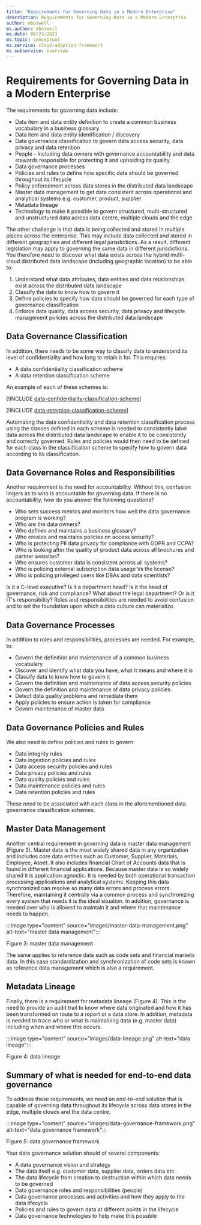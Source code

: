 ```yaml
---
title: "Requirements for Governing Data in a Modern Enterprise"
description: Requirements for Governing Data in a Modern Enterprise
author: mboswell
ms.author: mboswell
ms.date: 06/23/2021
ms.topic: conceptual
ms.service: cloud-adoption-framework
ms.subservice: overview
---
```


# Requirements for Governing Data in a Modern Enterprise

The requirements for governing data include:

- Data item and data entity definition to create a common business vocabulary in a business glossary
- Data item and data entity identification / discovery
- Data governance classification to govern data access security, data privacy and data retention
- People - including data owners with governance accountability and data stewards responsible for protecting it and upholding its quality
- Data governance processes
- Policies and rules to define how specific data should be governed throughout its lifecycle
- Policy enforcement across data stores in the distributed data landscape
- Master data management to get data consistent across operational and analytical systems e.g. customer, product, supplier
- Metadata lineage
- Technology to make it possible to govern structured, multi-structured and unstructured data across data centre, multiple clouds and the edge

The other challenge is that data is being collected and stored in multiple places across the enterprise. This may include data collected and stored in different geographies and different legal jurisdictions. As a result, different legislation may apply to governing the same data in different jurisdictions. You therefore need to discover what data exists across the hybrid multi-cloud distributed data landscape (including geographic location) to be able to:

1. Understand what data attributes, data entities and data relationships exist across the distributed data landscape
1. Classify the data to know how to govern it
1. Define policies to specify how data should be governed for each type of governance classification
1. Enforce data quality, data access security, data privacy and lifecycle management policies across the distributed data landscape

## Data Governance Classification

In addition, there needs to be some way to classify data to understand its level of confidentiality and how long to retain it for. This requires:

- A data confidentiality classification scheme
- A data retention classification scheme

An example of each of these schemes is:

[!INCLUDE [data-confidentiality-classification-scheme](includes/data-confidentiality-classification-scheme.md)]

[!INCLUDE [data-retention-classification-scheme](includes/data-retention-classification-scheme.md)]

Automating the data confidentiality and data retention classification process using the classes defined in each scheme is needed to consistently label data across the distributed data landscape to enable it to be consistently and correctly governed. Rules and policies would then need to be defined for each class in the classification scheme to specify how to govern data according to its classification.

## Data Governance Roles and Responsibilities

Another requirement is the need for accountability. Without this, confusion lingers as to who is accountable for governing data. If there is no accountability, how do you answer the following questions?

- Who sets success metrics and monitors how well the data governance program is working?
- Who are the data owners?
- Who defines and maintains a business glossary?
- Who creates and maintains policies on access security?
- Who is protecting PII data privacy for compliance with GDPR and CCPA?
- Who is looking after the quality of product data across all brochures and partner websites?
- Who ensures customer data is consistent across all systems?
- Who is policing external subscription data usage Vs the license?
- Who is policing privileged users like DBAs and data scientists?

Is it a C-level executive? Is it a department head? Is it the head of governance, risk and compliance? What about the legal department? Or is it IT's responsibility? Roles and responsibilities are needed to avoid confusion and to set the foundation upon which a data culture can materialize.

## Data Governance Processes

In addition to roles and responsibilities, processes are needed. For example, to:

- Govern the definition and maintenance of a common business vocabulary
- Discover and identify what data you have, what it means and where it is
- Classify data to know how to govern it
- Govern the definition and maintenance of data access security policies
- Govern the definition and maintenance of data privacy policies
- Detect data quality problems and remediate them
- Apply policies to ensure action is taken for compliance
- Govern maintenance of master data

## Data Governance Policies and Rules

We also need to define policies and rules to govern:

- Data integrity rules
- Data ingestion policies and rules
- Data access security policies and rules
- Data privacy policies and rules
- Data quality policies and rules
- Data maintenance policies and rules
- Data retention policies and rules

These need to be associated with each class in the aforementioned data governance
classification schemes.

## Master Data Management

Another central requirement in governing data is master data management (Figure 3). Master data is the most widely shared data in any organization and includes core data entities such as Customer, Supplier, Materials, Employee, Asset. It also includes financial Chart of Accounts data that is found in different financial applications.
Because master data is so widely shared it is application agnostic. It is needed by both operational transaction processing applications and analytical systems. Keeping this data synchronized can resolve so many data errors and process errors. Therefore, maintaining it centrally via a common process and synchronizing every system that needs it is the ideal situation. In addition, governance is needed over who is allowed to maintain it and where that maintenance needs to happen.

:::image type="content" source="images/master-data-management.png" alt-text="master data management":::

Figure 3: master data management

The same applies to reference data such as code sets and financial markets data. In this case standardization and synchronization of code sets is known as reference data management which is also a requirement.

## Metadata Lineage

Finally, there is a requirement for metadata lineage (Figure 4). This is the need to provide an audit trail to know where data originated and how it has been transformed on route to a report or a data store. In addition, metadata is needed to trace who or what is maintaining data (e.g. master data) including when and where this occurs.

:::image type="content" source="images/data-lineage.png" alt-text="data lineage":::

Figure 4: data lineage

## Summary of what is needed for end-to-end data governance

To address these requirements, we need an end-to-end solution that is capable of governing data throughout its lifecycle across data stores in the edge, multiple clouds and the data centre.

:::image type="content" source="images/data-governance-framework.png" alt-text="data governance framework":::

Figure 5: data governance framework

Your data governance solution should of several components:

- A data governance vision and strategy
- The data itself e.g. customer data, supplier data, orders data etc.
- The data lifecycle from creation to destruction within which data needs to be governed
- Data governance roles and responsibilities (people)
- Data governance processes and activities and how they apply to the data lifecycle
- Policies and rules to govern data at different points in the lifecycle
- Data governance technologies to help make this possible
